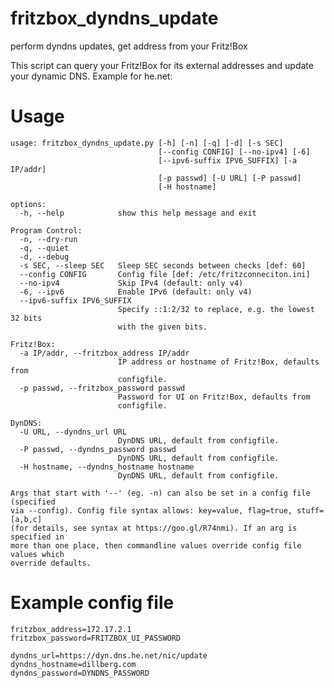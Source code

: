 # fritzbox_dyndns_update

perform dyndns updates, get address from your Fritz!Box

This script can query your Fritz!Box for its external addresses and update
your dynamic DNS. Example for he.net:


# Usage

    usage: fritzbox_dyndns_update.py [-h] [-n] [-q] [-d] [-s SEC]
                                     [--config CONFIG] [--no-ipv4] [-6]
                                     [--ipv6-suffix IPV6_SUFFIX] [-a IP/addr]
                                     [-p passwd] [-U URL] [-P passwd]
                                     [-H hostname]
    
    options:
      -h, --help            show this help message and exit
    
    Program Control:
      -n, --dry-run
      -q, --quiet
      -d, --debug
      -s SEC, --sleep SEC   Sleep SEC seconds between checks [def: 60]
      --config CONFIG       Config file [def: /etc/fritzconneciton.ini]
      --no-ipv4             Skip IPv4 (default: only v4)
      -6, --ipv6            Enable IPv6 (default: only v4)
      --ipv6-suffix IPV6_SUFFIX
                            Specify ::1:2/32 to replace, e.g. the lowest 32 bits
                            with the given bits.
    
    Fritz!Box:
      -a IP/addr, --fritzbox_address IP/addr
                            IP address or hostname of Fritz!Box, defaults from
                            configfile.
      -p passwd, --fritzbox_password passwd
                            Password for UI on Fritz!Box, defaults from
                            configfile.
    
    DynDNS:
      -U URL, --dyndns_url URL
                            DynDNS URL, default from configfile.
      -P passwd, --dyndns_password passwd
                            DynDNS URL, default from configfile.
      -H hostname, --dyndns_hostname hostname
                            DynDNS URL, default from configfile.
    
    Args that start with '--' (eg. -n) can also be set in a config file (specified
    via --config). Config file syntax allows: key=value, flag=true, stuff=[a,b,c]
    (for details, see syntax at https://goo.gl/R74nmi). If an arg is specified in
    more than one place, then commandline values override config file values which
    override defaults.
    
# Example config file

    fritzbox_address=172.17.2.1
    fritzbox_password=FRITZBOX_UI_PASSWORD
    
    dyndns_url=https://dyn.dns.he.net/nic/update
    dyndns_hostname=dillberg.com
    dyndns_password=DYNDNS_PASSWORD
